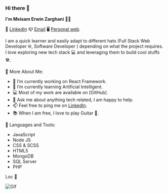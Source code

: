 ### Hi there 👋

**I'm Meisam Erwin Zarghani** :technologist:

:blue_book:   [Linkedin](https://www.linkedin.com/in/meisam-e-zarghani-b2167691/)     :mailbox_closed:   [Email](zarghani.m@gmail.com)     :desktop_computer:    [Personal web](https://meisam-zarghani.netlify.app/).


I am a quick learner and easily adapt to different hats (Full Stack Web Developer 🌐, Software Developer ) depending on what the project requires. I love exploring new tech stack 💻 and leveraging them to build cool stuffs 🛠️.

🧐 More About Me:
- 🔭   I’m currently working on React Framework.
- 🌱   I’m currently learning Artificial Intelligent.
- 💻   Most of my work are available on [GitHub].
- 💬   Ask me about anything tech related, I am happy to help.
- 📫   Feel free to ping me on [LinkedIn](https://www.linkedin.com/in/meisam-e-zarghani-b2167691/).
- 📚   When I am free, I love to play Guitar :guitar:.

🔨 Languages and Tools:
 - JavaScript 
 - Node JS
 - CSS & SCSS
 - HTML5
 - MongoDB
 - SQL Server
 - PHP

Loc  :england:

![Gif](https://raw.githubusercontent.com/rahul-jha98/rahul-jha98/main/techstack.gif)
